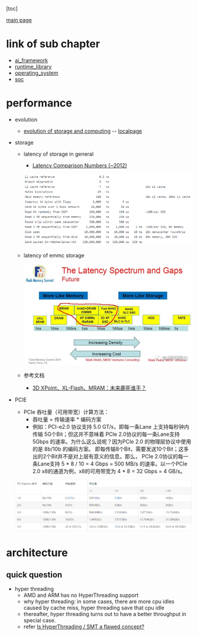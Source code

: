 
[toc]

[main page](../entry.md)

# link of sub chapter

* [ai_framework](./ai_framework.md)
* [runtime_library](./runtime_library.md)
* [operating_system](./operating_system.md)
* [soc](./soc.md)

# performance

* evolution
    * [evolution of storage and computing](http://pages.experts-exchange.com/processing-power-compared/) -- [localpage](./data/system/Processing%20Power%20Compared.html)
* storage
  * latency of storage in general
      * [Latency Comparison Numbers (~2012)](https://gist.github.com/jboner/2841832)

      ![system_latency.PNG](./data/system/system_latency.PNG)

  * latency of emmc storage

      ![latency of storage](./data/latency_of_each_storage.jpg)

  * 参考文档
    * [3D XPoint、XL-Flash、MRAM：未来鹿死谁手？](https://zhuanlan.zhihu.com/p/78216825)

* PCIE
    * PCIe 吞吐量（可用带宽）计算方法：
        * 吞吐量 = 传输速率 *  编码方案
        * 例如：PCI-e2.0 协议支持 5.0 GT/s，即每一条Lane 上支持每秒钟内传输 5G个Bit；但这并不意味着 PCIe 2.0协议的每一条Lane支持 5Gbps 的速率。为什么这么说呢？因为PCIe 2.0 的物理层协议中使用的是 8b/10b 的编码方案。 即每传输8个Bit，需要发送10个Bit；这多出的2个Bit并不是对上层有意义的信息。那么， PCIe 2.0协议的每一条Lane支持 5 * 8 / 10 = 4 Gbps = 500 MB/s 的速率。以一个PCIe 2.0 x8的通道为例，x8的可用带宽为 4 * 8 = 32 Gbps = 4 GB/s。

    ![pcie.png](./data/pcie.png)

# architecture

## quick question

* hyper threading
  * AMD and ARM has no HyperThreading support
  * why hyper threading: in some cases, there are more cpu idles caused by cache miss, hyper threading save that cpu idle
  * thereafter, hyper threading turns out to have a better throughput in special case.
  * refer [Is HyperThreading / SMT a flawed concept?](https://stackoverflow.com/questions/23078766/is-hyperthreading-smt-a-flawed-concept)